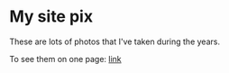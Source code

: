 # My site pix

These are lots of photos that I've taken during the years.

To see them on one page: [link](https://htmlpreview.github.io/?https://github.com/joelparkerhenderson/my-site-pix/blob/master/index.html)

